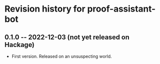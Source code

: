 # Revision history for proof-assistant-bot

## 0.1.0 -- 2022-12-03 (not yet released on Hackage)

* First version. Released on an unsuspecting world.
